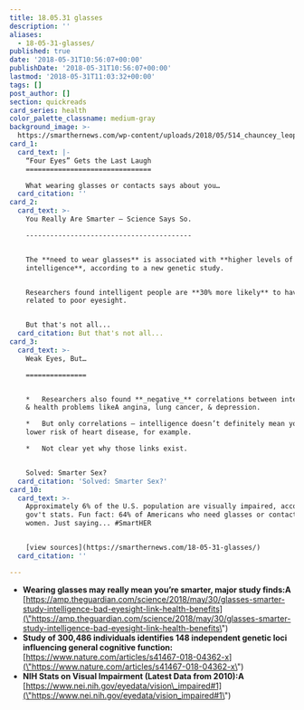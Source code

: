```yaml
---
title: 18.05.31 glasses
description: ''
aliases:
  - 18-05-31-glasses/
published: true
date: '2018-05-31T10:56:07+00:00'
publishDate: '2018-05-31T10:56:07+00:00'
lastmod: '2018-05-31T11:03:32+00:00'
tags: []
post_author: []
section: quickreads
card_series: health
color_palette_classname: medium-gray
background_image: >-
  https://smarthernews.com/wp-content/uploads/2018/05/514_chauncey_leopardi_03.jpg
card_1:
  card_text: |-
    “Four Eyes” Gets the Last Laugh
    ===============================

    What wearing glasses or contacts says about you…
  card_citation: ''
card_2:
  card_text: >-
    You Really Are Smarter – Science Says So.

    -----------------------------------------


    The **need to wear glasses** is associated with **higher levels of
    intelligence**, according to a new genetic study.


    Researchers found intelligent people are **30% more likely** to have genes
    related to poor eyesight.


    But that's not all...
  card_citation: But that's not all...
card_3:
  card_text: >-
    Weak Eyes, But…

    ===============


    *   Researchers also found **_negative_** correlations between intelligence
    & health problems likeA angina, lung cancer, & depression.

    *   But only correlations – intelligence doesn’t definitely mean you have
    lower risk of heart disease, for example.

    *   Not clear yet why those links exist.


    Solved: Smarter Sex?
  card_citation: 'Solved: Smarter Sex?'
card_10:
  card_text: >-
    Approximately 6% of the U.S. population are visually impaired, according to
    gov't stats. Fun fact: 64% of Americans who need glasses or contacts are
    women. Just saying... #SmartHER


    [view sources](https://smarthernews.com/18-05-31-glasses/)
  card_citation: ''

---
```

*   **Wearing glasses may really mean you’re smarter, major study finds:A**  
    [https://amp.theguardian.com/science/2018/may/30/glasses-smarter-study-intelligence-bad-eyesight-link-health-benefits](\"https://amp.theguardian.com/science/2018/may/30/glasses-smarter-study-intelligence-bad-eyesight-link-health-benefits\")
*   **Study of 300,486 individuals identifies 148 independent genetic loci influencing general cognitive function:**  
    [https://www.nature.com/articles/s41467-018-04362-x](\"https://www.nature.com/articles/s41467-018-04362-x\")
*   **NIH Stats on Visual Impairment (Latest Data from 2010):A** [https://www.nei.nih.gov/eyedata/vision\_impaired#1](\"https://www.nei.nih.gov/eyedata/vision_impaired#1\")